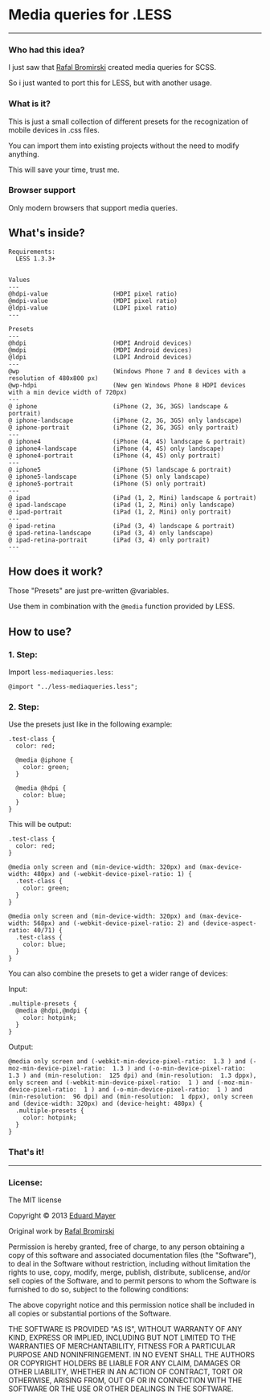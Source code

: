 # Media queries for .LESS

---

### Who had this idea?

I just saw that [Rafal Bromirski](http://paranoida.com) created media queries for SCSS.

So i just wanted to port this for LESS, but with another usage.

### What is it?

This is just a small collection of different presets for the recognization of mobile devices in .css files.

You can import them into existing projects without the need to modify anything.

This will save your time, trust me.

### Browser support

Only modern browsers that support media queries.

## What's inside?

```
Requirements:
  LESS 1.3.3+


Values
---
@hdpi-value                  (HDPI pixel ratio)
@mdpi-value                  (MDPI pixel ratio)
@ldpi-value                  (LDPI pixel ratio)
---

Presets
---
@hdpi                        (HDPI Android devices)
@mdpi                        (MDPI Android devices)
@ldpi                        (LDPI Android devices)
---
@wp                          (Windows Phone 7 and 8 devices with a resolution of 480x800 px)
@wp-hdpi                     (New gen Windows Phone 8 HDPI devices with a min device width of 720px)
---
@ iphone                     (iPhone (2, 3G, 3GS) landscape & portrait)
@ iphone-landscape           (iPhone (2, 3G, 3GS) only landscape)
@ iphone-portrait            (iPhone (2, 3G, 3GS) only portrait)
---
@ iphone4                    (iPhone (4, 4S) landscape & portrait)
@ iphone4-landscape          (iPhone (4, 4S) only landscape)
@ iphone4-portrait           (iPhone (4, 4S) only portrait)
---
@ iphone5                    (iPhone (5) landscape & portrait)
@ iphone5-landscape          (iPhone (5) only landscape)
@ iphone5-portrait           (iPhone (5) only portrait)
---
@ ipad                       (iPad (1, 2, Mini) landscape & portrait)
@ ipad-landscape             (iPad (1, 2, Mini) only landscape)
@ ipad-portrait              (iPad (1, 2, Mini) only portrait)
---
@ ipad-retina                (iPad (3, 4) landscape & portrait)
@ ipad-retina-landscape      (iPad (3, 4) only landscape)
@ ipad-retina-portrait       (iPad (3, 4) only portrait)
---
```
## How does it work?

Those "Presets" are just pre-written @variables.

Use them in combination with the ```@media``` function provided by LESS.

## How to use?

### 1. Step:
Import ```less-mediaqueries.less```:

```
@import "../less-mediaqueries.less";
```

### 2. Step:
Use the presets just like in the following example:

```
.test-class {
  color: red;

  @media @iphone {
    color: green;
  }

  @media @hdpi {
    color: blue;
  }
}
```

This will be output:

```
.test-class {
  color: red;
}

@media only screen and (min-device-width: 320px) and (max-device-width: 480px) and (-webkit-device-pixel-ratio: 1) {
  .test-class {
    color: green;
  }
}

@media only screen and (min-device-width: 320px) and (max-device-width: 568px) and (-webkit-device-pixel-ratio: 2) and (device-aspect-ratio: 40/71) {
  .test-class {
    color: blue;
  }
}
```

You can also combine the presets to get a wider range of devices:

Input:

```
.multiple-presets {
  @media @hdpi,@mdpi {
    color: hotpink;
  }
}
```

Output:

```
@media only screen and (-webkit-min-device-pixel-ratio:  1.3 ) and (-moz-min-device-pixel-ratio:  1.3 ) and (-o-min-device-pixel-ratio:  1.3 ) and (min-resolution:  125 dpi) and (min-resolution:  1.3 dppx), only screen and (-webkit-min-device-pixel-ratio:  1 ) and (-moz-min-device-pixel-ratio:  1 ) and (-o-min-device-pixel-ratio:  1 ) and (min-resolution:  96 dpi) and (min-resolution:  1 dppx), only screen and (device-width: 320px) and (device-height: 480px) {
  .multiple-presets {
    color: hotpink;
  }
}
```

### That's it!

---
### License:

The MIT license

Copyright &copy; 2013 [Eduard Mayer](http://www.twitter.com)

Original work by [Rafal Bromirski](http://paranoida.com)

Permission is hereby granted, free of charge, to any person obtaining a copy of this software and associated documentation files (the "Software"), to deal in the Software without restriction, including without limitation the rights to use, copy, modify, merge, publish, distribute, sublicense, and/or sell copies of the Software, and to permit persons to whom the Software is furnished to do so, subject to the following conditions:

The above copyright notice and this permission notice shall be included in all copies or substantial portions of the Software.

THE SOFTWARE IS PROVIDED "AS IS", WITHOUT WARRANTY OF ANY KIND, EXPRESS OR IMPLIED, INCLUDING BUT NOT LIMITED TO THE WARRANTIES OF MERCHANTABILITY, FITNESS FOR A PARTICULAR PURPOSE AND NONINFRINGEMENT. IN NO EVENT SHALL THE AUTHORS OR COPYRIGHT HOLDERS BE LIABLE FOR ANY CLAIM, DAMAGES OR OTHER LIABILITY, WHETHER IN AN ACTION OF CONTRACT, TORT OR OTHERWISE, ARISING FROM, OUT OF OR IN CONNECTION WITH THE SOFTWARE OR THE USE OR OTHER DEALINGS IN THE SOFTWARE.
